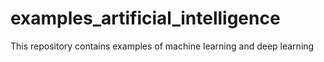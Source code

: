 # examples_artificial_intelligence
This repository contains examples of machine learning and deep learning
